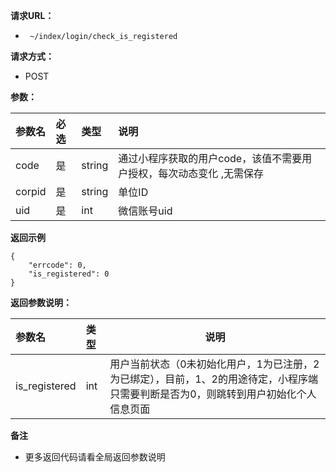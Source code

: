 

**请求URL：**
- ` ~/index/login/check_is_registered`

**请求方式：**
- POST

**参数：**

| 参数名 | 必选 | 类型 | 说明 |
| :---- | :--- | :----- | :--- |
| code | 是 | string | 通过小程序获取的用户code，该值不需要用户授权，每次动态变化 ,无需保存|
| corpid | 是 | string | 单位ID|
| uid | 是 | int | 微信账号uid|



**返回示例**

```
{
	"errcode": 0,
	"is_registered": 0
}
```

**返回参数说明：**

| 参数名 | 类型 | 说明 |
| :---- | :----- | ----- |
| is_registered | int | 用户当前状态（0未初始化用户，1为已注册，2为已绑定），目前，1、2的用途待定，小程序端只需要判断是否为0，则跳转到用户初始化个人信息页面 |


**备注**

- 更多返回代码请看全局返回参数说明
